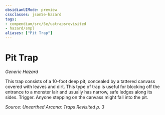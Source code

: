 ```yaml
---
obsidianUIMode: preview
cssclasses: json5e-hazard
tags:
- compendium/src/5e/uatrapsrevisited
- hazard/smpl
aliases: ["Pit Trap"]
---
```

# Pit Trap
*Generic Hazard*  

This trap consists of a 10-foot deep pit, concealed by a tattered canvass covered with leaves and dirt. This type of trap is useful for blocking off the entrance to a monster lair and usually has narrow, safe ledges along its sides. Trigger. Anyone stepping on the canvass might fall into the pit.

*Source: Unearthed Arcana: Traps Revisited p. 3*
